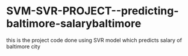 # SVM-SVR-PROJECT--predicting-baltimore-salarybaltimore
this is the project code done using SVR model which predicts salary of baltimore city
